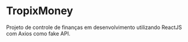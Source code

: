 # TropixMoney

Projeto de controle de finanças em desenvolvimento utilizando ReactJS com Axios como fake API.

